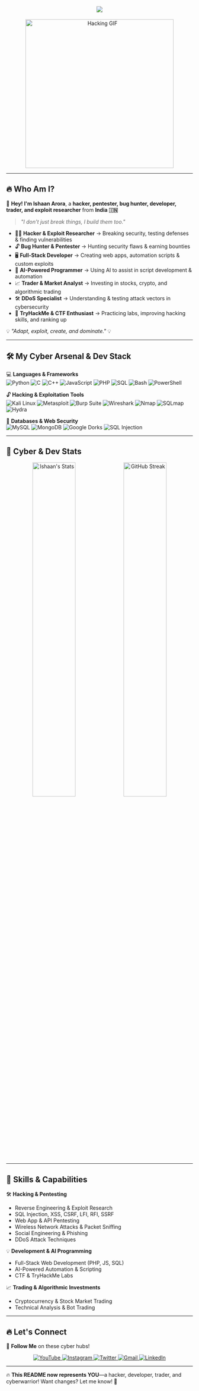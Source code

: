 <!-- CyberPunk Themed GitHub README -->

<h1 align="center">
  <img src="https://readme-typing-svg.herokuapp.com?font=Orbitron&size=25&color=00FF00&center=true&width=600&lines=👾+Welcome+to+My+Cyber+World+👾;💀+Hacker+|+Pentester+|+Bug+Hunter+💀;⚡+Developer+|+Trader+|+Exploit+Researcher+⚡;🔥+AI-Powered+Programmer+|+TryHackMe+Labs+🔥">
</h1>

<div align="center">
  <img src="https://media2.giphy.com/media/v1.Y2lkPTc5MGI3NjExeHZoZ3RhbnBrMGszeHJuanlvc2piaXR1ajUxZG52Znhvc2d3b3phYyZlcD12MV9pbnRlcm5hbF9naWZfYnlfaWQmY3Q9Zw/SWoSkN6DxTszqIKEqv/giphy.gif" width="400" alt="Hacking GIF"/>
</div>

---

## 🔥 Who Am I?  
👋 **Hey! I'm Ishaan Arora**, a **hacker, pentester, bug hunter, developer, trader, and exploit researcher** from **India 🇮🇳**  

> _"I don’t just break things, I build them too."_  

- 🏴‍☠️ **Hacker & Exploit Researcher** → Breaking security, testing defenses & finding vulnerabilities  
- 🔓 **Bug Hunter & Pentester** → Hunting security flaws & earning bounties  
- 🖥️ **Full-Stack Developer** → Creating web apps, automation scripts & custom exploits  
- 🧠 **AI-Powered Programmer** → Using AI to assist in script development & automation  
- 📈 **Trader & Market Analyst** → Investing in stocks, crypto, and algorithmic trading  
- 🛠 **DDoS Specialist** → Understanding & testing attack vectors in cybersecurity  
- 🎯 **TryHackMe & CTF Enthusiast** → Practicing labs, improving hacking skills, and ranking up  

💡 _"Adapt, exploit, create, and dominate."_ 💡  

---

## 🛠 My Cyber Arsenal & Dev Stack  
💻 **Languages & Frameworks**  
![Python](https://img.shields.io/badge/Python-000000?style=for-the-badge&logo=python&logoColor=yellow)
![C](https://img.shields.io/badge/C-000000?style=for-the-badge&logo=c&logoColor=white)
![C++](https://img.shields.io/badge/C++-000000?style=for-the-badge&logo=cplusplus&logoColor=blue)
![JavaScript](https://img.shields.io/badge/JavaScript-000000?style=for-the-badge&logo=javascript&logoColor=yellow)
![PHP](https://img.shields.io/badge/PHP-000000?style=for-the-badge&logo=php&logoColor=blue)
![SQL](https://img.shields.io/badge/SQL-000000?style=for-the-badge&logo=mysql&logoColor=white)
![Bash](https://img.shields.io/badge/Bash-000000?style=for-the-badge&logo=gnubash&logoColor=white)
![PowerShell](https://img.shields.io/badge/PowerShell-000000?style=for-the-badge&logo=powershell&logoColor=blue)

🔓 **Hacking & Exploitation Tools**  
![Kali Linux](https://img.shields.io/badge/Kali_Linux-000000?style=for-the-badge&logo=kalilinux&logoColor=blue)
![Metasploit](https://img.shields.io/badge/Metasploit-000000?style=for-the-badge&logo=meta&logoColor=white)
![Burp Suite](https://img.shields.io/badge/Burp_Suite-000000?style=for-the-badge&logo=burpsuite&logoColor=orange)
![Wireshark](https://img.shields.io/badge/Wireshark-000000?style=for-the-badge&logo=wireshark&logoColor=blue)
![Nmap](https://img.shields.io/badge/Nmap-000000?style=for-the-badge&logo=nmap&logoColor=green)
![SQLmap](https://img.shields.io/badge/SQLmap-000000?style=for-the-badge&logo=database&logoColor=red)
![Hydra](https://img.shields.io/badge/Hydra-000000?style=for-the-badge&logo=security&logoColor=red)

💾 **Databases & Web Security**  
![MySQL](https://img.shields.io/badge/MySQL-000000?style=for-the-badge&logo=mysql&logoColor=blue)
![MongoDB](https://img.shields.io/badge/MongoDB-000000?style=for-the-badge&logo=mongodb&logoColor=green)
![Google Dorks](https://img.shields.io/badge/Google_Dorks-000000?style=for-the-badge&logo=google&logoColor=red)
![SQL Injection](https://img.shields.io/badge/SQL_Injection-000000?style=for-the-badge&logo=database&logoColor=red)

---

## 🚀 Cyber & Dev Stats  
<div align="center">
  <img src="https://github-readme-stats.vercel.app/api?username=ishaancybertech&show_icons=true&theme=radical&hide_border=true" alt="Ishaan's Stats" width="48%"/>
  <img src="https://github-readme-streak-stats.herokuapp.com/?user=ishaancybertech&theme=radical&hide_border=true" alt="GitHub Streak" width="48%"/>
</div>

---

## 🎯 Skills & Capabilities  
🛠 **Hacking & Pentesting**  
- Reverse Engineering & Exploit Research  
- SQL Injection, XSS, CSRF, LFI, RFI, SSRF  
- Web App & API Pentesting  
- Wireless Network Attacks & Packet Sniffing  
- Social Engineering & Phishing  
- DDoS Attack Techniques  

💡 **Development & AI Programming**  
- Full-Stack Web Development (PHP, JS, SQL)  
- AI-Powered Automation & Scripting  
- CTF & TryHackMe Labs  

📈 **Trading & Algorithmic Investments**  
- Cryptocurrency & Stock Market Trading  
- Technical Analysis & Bot Trading  

---

## 🔥 Let's Connect  
🔗 **Follow Me** on these cyber hubs!  
<div align="center">
  <a href="https://www.youtube.com/@ishaancybertech" target="_blank">
    <img src="https://img.shields.io/badge/YOUTUBE-FF0000?style=for-the-badge&logo=youtube&logoColor=white" alt="YouTube"/>
  </a>
  <a href="https://instagram.com/ishaancybertech" target="_blank">
    <img src="https://img.shields.io/badge/INSTAGRAM-E4405F?style=for-the-badge&logo=instagram&logoColor=white" alt="Instagram"/>
  </a>
  <a href="https://twitter.com/ishaancybertech" target="_blank">
    <img src="https://img.shields.io/badge/TWITTER-1DA1F2?style=for-the-badge&logo=twitter&logoColor=white" alt="Twitter"/>
  </a>
  <a href="mailto:ishaancybertech@gmail.com" target="_blank">
    <img src="https://img.shields.io/badge/GMAIL-D14836?style=for-the-badge&logo=gmail&logoColor=white" alt="Gmail"/>
  </a>
  <a href="https://linkedin.com/in/ishaancybertech" target="_blank">
    <img src="https://img.shields.io/badge/LINKEDIN-0077B5?style=for-the-badge&logo=linkedin&logoColor=white" alt="LinkedIn"/>
  </a>
</div>

---

🔥 **This README now represents YOU**—a hacker, developer, trader, and cyberwarrior! Want changes? Let me know! 🚀  
